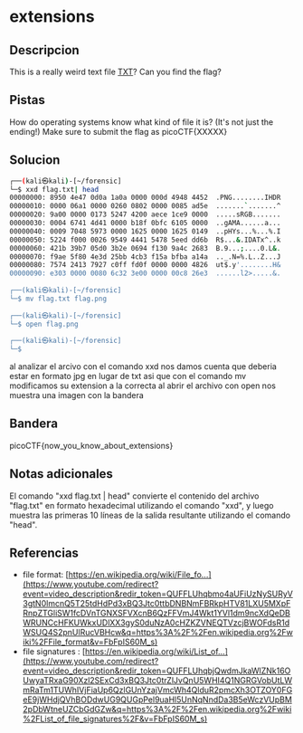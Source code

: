 # extensions


## Descripcion
This is a really weird text file [TXT](https://jupiter.challenges.picoctf.org/static/e7e5d188621ee705ceeb0452525412ef/flag.txt)? Can you find the flag?
## Pistas
How do operating systems know what kind of file it is? (It's not just the ending!)
Make sure to submit the flag as picoCTF{XXXXX}

## Solucion
```bash
┌──(kali㉿kali)-[~/forensic]
└─$ xxd flag.txt| head
00000000: 8950 4e47 0d0a 1a0a 0000 000d 4948 4452  .PNG........IHDR
00000010: 0000 06a1 0000 0260 0802 0000 0085 ad5e  .......`.......^
00000020: 9a00 0000 0173 5247 4200 aece 1ce9 0000  .....sRGB.......
00000030: 0004 6741 4d41 0000 b18f 0bfc 6105 0000  ..gAMA......a...
00000040: 0009 7048 5973 0000 1625 0000 1625 0149  ..pHYs...%...%.I
00000050: 5224 f000 0026 9549 4441 5478 5eed dd6b  R$...&.IDATx^..k
00000060: 421b 39b7 05d0 3b2e 0694 f130 9a4c 2683  B.9...;....0.L&.
00000070: f9ae 5f80 4e3d 25bb 4cb3 f15a bfba a14a  .._.N=%.L..Z...J
00000080: 7574 2413 7927 c0ff fd0f 0000 0000 4826  ut$.y'........H&
00000090: e303 0000 0080 6c32 3e00 0000 00c8 26e3  ......l2>.....&.
                                                                                           
┌──(kali㉿kali)-[~/forensic]
└─$ mv flag.txt flag.png
                                                                                           
┌──(kali㉿kali)-[~/forensic]
└─$ open flag.png 
                                                                                           
┌──(kali㉿kali)-[~/forensic]
└─$       
```
al analizar el arcivo con el comando xxd nos damos cuenta que deberia estar en formato jpg en lugar de txt asi que con el comando mv modificamos su extension a la correcta
al abrir el archivo con open nos muestra una imagen con la bandera
## Bandera
picoCTF{now_you_know_about_extensions}
## Notas adicionales
El comando "xxd flag.txt | head" convierte el contenido del archivo "flag.txt" en formato hexadecimal utilizando el comando "xxd", y luego muestra las primeras 10 líneas de la salida resultante utilizando el comando "head".

## Referencias
  
- file format: [https://en.wikipedia.org/wiki/File_fo...](https://www.youtube.com/redirect?event=video_description&redir_token=QUFFLUhqbmo4aUFiUzNySURyV3gtN0lmcnQ5T25tdHdPd3xBQ3Jtc0ttbDNBNmFBRkpHTV81LXU5MXpFRnpZTGliSW1fcDVnTGNXSFVXcnB6QzFFVmJ4Wkt1YVl1dm9ncXdQeDBWRUNCcHFKUWkxUDlXX3gyS0duNzA0cHZKZVNEQTVzcjBWOFdsR1dWSUQ4S2pnUlRucVBHcw&q=https%3A%2F%2Fen.wikipedia.org%2Fwiki%2FFile_format&v=FbFpIS60M_s)  
- file signatures : [https://en.wikipedia.org/wiki/List_of...](https://www.youtube.com/redirect?event=video_description&redir_token=QUFFLUhqbjQwdmJkaWlZNk16OUwyaTRxaG90Xzl2SExCd3xBQ3Jtc0trZlJvQnU5WHI4Q1NGRGVobUtLWmRaTm1TUWhIVjFiaUp6QzlGUnYzajVmcWh4QlduR2pmcXh3OTZOY0FGeE9jWHdjQVhBODdwUG9QUGpPel9uaHl5UnNqNndDa3B5eWczVUpBM2pDbWtneUZCbGdGZw&q=https%3A%2F%2Fen.wikipedia.org%2Fwiki%2FList_of_file_signatures%2F&v=FbFpIS60M_s)